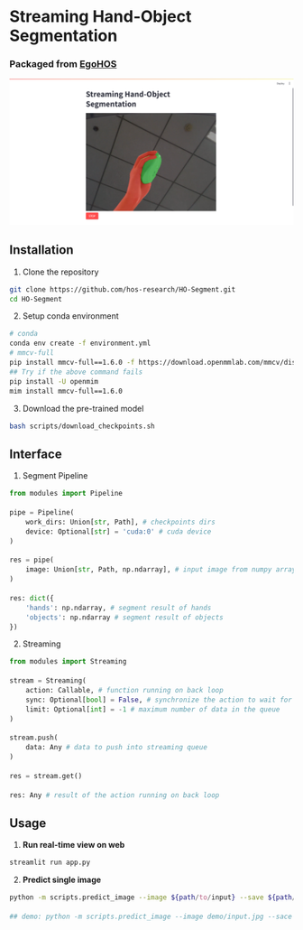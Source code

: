 # Streaming Hand-Object Segmentation

### Packaged from [EgoHOS](https://github.com/owenzlz/EgoHOS)

![pic](pic.png)

## Installation 
1. Clone the repository
```bash
git clone https://github.com/hos-research/HO-Segment.git
cd HO-Segment
```

2. Setup conda environment
```bash
# conda
conda env create -f environment.yml
# mmcv-full
pip install mmcv-full==1.6.0 -f https://download.openmmlab.com/mmcv/dist/cu116/torch1.12.0/index.html
## Try if the above command fails
pip install -U openmim
mim install mmcv-full==1.6.0
```

3. Download the pre-trained model
```bash
bash scripts/download_checkpoints.sh
```

## Interface
1. Segment Pipeline
```python
from modules import Pipeline

pipe = Pipeline(
    work_dirs: Union[str, Path], # checkpoints dirs
    device: Optional[str] = 'cuda:0' # cuda device
)

res = pipe(
    image: Union[str, Path, np.ndarray], # input image from numpy array or filename
)

res: dict({
    'hands': np.ndarray, # segment result of hands
    'objects': np.ndarray # segment result of objects
})
```

2. Streaming
```python
from modules import Streaming

stream = Streaming(
    action: Callable, # function running on back loop
    sync: Optional[bool] = False, # synchronize the action to wait for the returned value
    limit: Optional[int] = -1 # maximum number of data in the queue
)

stream.push(
    data: Any # data to push into streaming queue
)

res = stream.get()

res: Any # result of the action running on back loop
```

## Usage  
1. **Run real-time view on web**
```bash
streamlit run app.py
```

2. **Predict single image**
```bash
python -m scripts.predict_image --image ${path/to/input} --save ${path/to/output}

## demo: python -m scripts.predict_image --image demo/input.jpg --sace demo/result.png
```